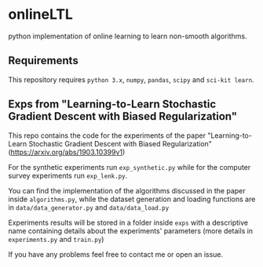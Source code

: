 # onlineLTL
python implementation of online learning to learn non-smooth algorithms.

## Requirements

This repository requires `python 3.x`, `numpy`, `pandas`, `scipy` and `sci-kit learn`.

## Exps from "Learning-to-Learn Stochastic Gradient Descent with Biased Regularization"

This repo contains the code for the experiments of the paper "Learning-to-Learn Stochastic Gradient Descent with Biased Regularization" 
(https://arxiv.org/abs/1903.10399v1)

For the synthetic experiments run `exp_synthetic.py` while for the computer survey experiments run `exp_lenk.py`.

You can find the implementation of the algorithms discussed in the paper inside `algorithms.py`, while the dataset generation
and loading functions are in `data/data_generator.py` and `data/data_load.py`

Experiments results will be stored in a folder inside `exps` with a descriptive name containing details about the
experiments' parameters (more details in `experiments.py` and `train.py`)

If you have any problems feel free to contact me or open an issue.


